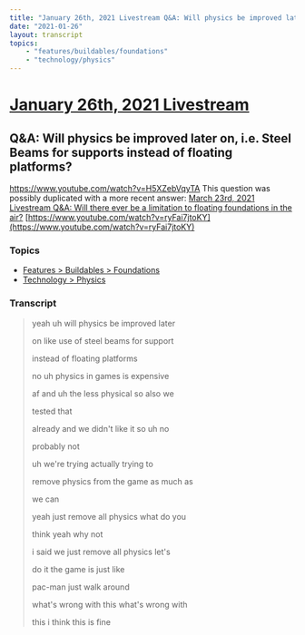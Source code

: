 ```yaml
---
title: "January 26th, 2021 Livestream Q&A: Will physics be improved later on, i.e. Steel Beams for supports instead of floating platforms?"
date: "2021-01-26"
layout: transcript
topics:
    - "features/buildables/foundations"
    - "technology/physics"
---
```

# [January 26th, 2021 Livestream](../2021-01-26.md)
## Q&A: Will physics be improved later on, i.e. Steel Beams for supports instead of floating platforms?
https://www.youtube.com/watch?v=H5XZebVqyTA
This question was possibly duplicated with a more recent answer: [March 23rd, 2021 Livestream Q&A: Will there ever be a limitation to floating foundations in the air?](./yt-ryFai7jtoKY.md) [https://www.youtube.com/watch?v=ryFai7jtoKY](https://www.youtube.com/watch?v=ryFai7jtoKY)


### Topics
* [Features > Buildables > Foundations](../topics/features/buildables/foundations.md)
* [Technology > Physics](../topics/technology/physics.md)

### Transcript

> yeah uh will physics be improved later
>
> on like use of steel beams for support
>
> instead of floating platforms
>
> no uh physics in games is expensive
>
> af and uh the less physical so also we
>
> tested that
>
> already and we didn't like it so uh no
>
> probably not
>
> uh we're trying actually trying to
>
> remove physics from the game as much as
>
> we can
>
> yeah just remove all physics what do you
>
> think yeah why not
>
> i said we just remove all physics let's
>
> do it the game is just like
>
> pac-man just walk around
>
> what's wrong with this what's wrong with
>
> this i think this is fine
